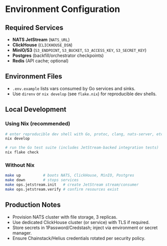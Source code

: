 # Environment Configuration

## Required Services
- **NATS JetStream** (`NATS_URL`)
- **ClickHouse** (`CLICKHOUSE_DSN`)
- **MinIO/S3** (`S3_ENDPOINT`, `S3_BUCKET`, `S3_ACCESS_KEY`, `S3_SECRET_KEY`)
- **Postgres** (backfill/orchestrator checkpoints)
- **Redis** (API cache; optional)

## Environment Files
- `.env.example` lists vars consumed by Go services and sinks.
- Use `direnv` or `nix develop` (see `flake.nix`) for reproducible dev shells.

## Local Development

### Using Nix (recommended)

```bash
# enter reproducible dev shell with Go, protoc, clang, nats-server, etc.
nix develop

# run the Go test suite (includes JetStream-backed integration tests)
nix flake check
```

### Without Nix

```bash
make up          # boots NATS, ClickHouse, MinIO, Postgres
make down        # stops services
make ops.jetstream.init   # create JetStream stream/consumer
make ops.jetstream.verify # confirm resources exist
```

## Production Notes
- Provision NATS cluster with file storage, 3 replicas.
- Use dedicated ClickHouse cluster (or service) with TLS if required.
- Store secrets in 1Password/Credstash; inject via environment or secret manager.
- Ensure Chainstack/Helius credentials rotated per security policy.
